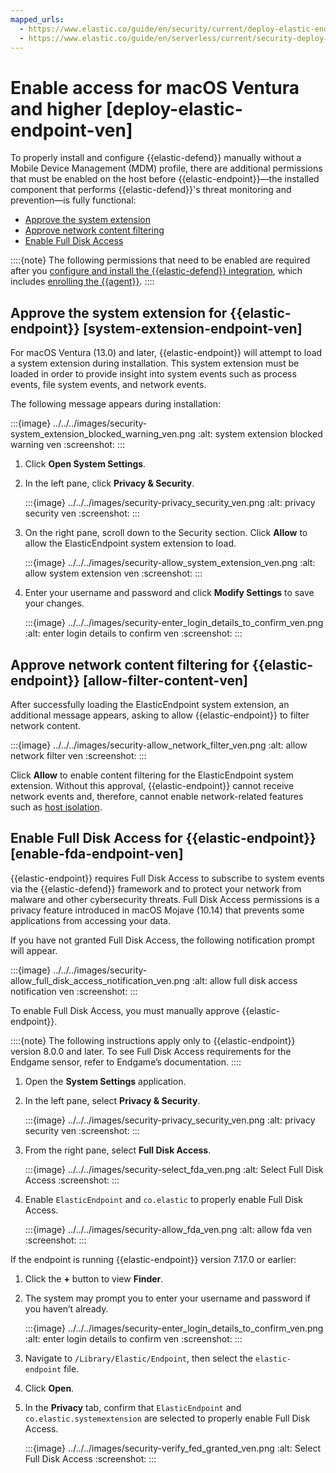 ```yaml
---
mapped_urls:
  - https://www.elastic.co/guide/en/security/current/deploy-elastic-endpoint-ven.html
  - https://www.elastic.co/guide/en/serverless/current/security-deploy-elastic-endpoint-ven.html
---
```


# Enable access for macOS Ventura and higher [deploy-elastic-endpoint-ven]

To properly install and configure {{elastic-defend}} manually without a Mobile Device Management (MDM) profile, there are additional permissions that must be enabled on the host before {{elastic-endpoint}}—the installed component that performs {{elastic-defend}}'s threat monitoring and prevention—is fully functional:

* [Approve the system extension](#system-extension-endpoint-ven)
* [Approve network content filtering](#allow-filter-content-ven)
* [Enable Full Disk Access](#enable-fda-endpoint-ven)

::::{note}
The following permissions that need to be enabled are required after you [configure and install the {{elastic-defend}} integration](install-elastic-defend.md), which includes [enrolling the {{agent}}](install-elastic-defend.md#enroll-security-agent).
::::



## Approve the system extension for {{elastic-endpoint}} [system-extension-endpoint-ven]

For macOS Ventura (13.0) and later, {{elastic-endpoint}} will attempt to load a system extension during installation. This system extension must be loaded in order to provide insight into system events such as process events, file system events, and network events.

The following message appears during installation:

:::{image} ../../../images/security-system_extension_blocked_warning_ven.png
:alt: system extension blocked warning ven
:screenshot:
:::

1. Click **Open System Settings**.
2. In the left pane, click **Privacy & Security**.

    :::{image} ../../../images/security-privacy_security_ven.png
    :alt: privacy security ven
    :screenshot:
    :::

3. On the right pane, scroll down to the Security section. Click **Allow** to allow the ElasticEndpoint system extension to load.

    :::{image} ../../../images/security-allow_system_extension_ven.png
    :alt: allow system extension ven
    :screenshot:
    :::

4. Enter your username and password and click **Modify Settings** to save your changes.

    :::{image} ../../../images/security-enter_login_details_to_confirm_ven.png
    :alt: enter login details to confirm ven
    :screenshot:
    :::



## Approve network content filtering for {{elastic-endpoint}} [allow-filter-content-ven]

After successfully loading the ElasticEndpoint system extension, an additional message appears, asking to allow {{elastic-endpoint}} to filter network content.

:::{image} ../../../images/security-allow_network_filter_ven.png
:alt: allow network filter ven
:screenshot:
:::

Click **Allow** to enable content filtering for the ElasticEndpoint system extension. Without this approval, {{elastic-endpoint}} cannot receive network events and, therefore, cannot enable network-related features such as [host isolation](../endpoint-response-actions/isolate-host.md).


## Enable Full Disk Access for {{elastic-endpoint}} [enable-fda-endpoint-ven]

{{elastic-endpoint}} requires Full Disk Access to subscribe to system events via the {{elastic-defend}} framework and to protect your network from malware and other cybersecurity threats. Full Disk Access permissions is a privacy feature introduced in macOS Mojave (10.14) that prevents some applications from accessing your data.

If you have not granted Full Disk Access, the following notification prompt will appear.

:::{image} ../../../images/security-allow_full_disk_access_notification_ven.png
:alt: allow full disk access notification ven
:screenshot:
:::

To enable Full Disk Access, you must manually approve {{elastic-endpoint}}.

::::{note}
The following instructions apply only to {{elastic-endpoint}} version 8.0.0 and later. To see Full Disk Access requirements for the Endgame sensor, refer to Endgame’s documentation.
::::


1. Open the **System Settings** application.
2. In the left pane, select **Privacy & Security**.

    :::{image} ../../../images/security-privacy_security_ven.png
    :alt: privacy security ven
    :screenshot:
    :::

3. From the right pane, select **Full Disk Access**.

    :::{image} ../../../images/security-select_fda_ven.png
    :alt: Select Full Disk Access
    :screenshot:
    :::

4. Enable `ElasticEndpoint` and `co.elastic` to properly enable Full Disk Access.

    :::{image} ../../../images/security-allow_fda_ven.png
    :alt: allow fda ven
    :screenshot:
    :::


If the endpoint is running {{elastic-endpoint}} version 7.17.0 or earlier:

1. Click the **+** button to view **Finder**.
2. The system may prompt you to enter your username and password if you haven’t already.

    :::{image} ../../../images/security-enter_login_details_to_confirm_ven.png
    :alt: enter login details to confirm ven
    :screenshot:
    :::

3. Navigate to `/Library/Elastic/Endpoint`, then select the `elastic-endpoint` file.
4. Click **Open**.
5. In the **Privacy** tab, confirm that `ElasticEndpoint` and `co.elastic.systemextension` are selected to properly enable Full Disk Access.

    :::{image} ../../../images/security-verify_fed_granted_ven.png
    :alt: Select Full Disk Access
    :screenshot:
    :::

